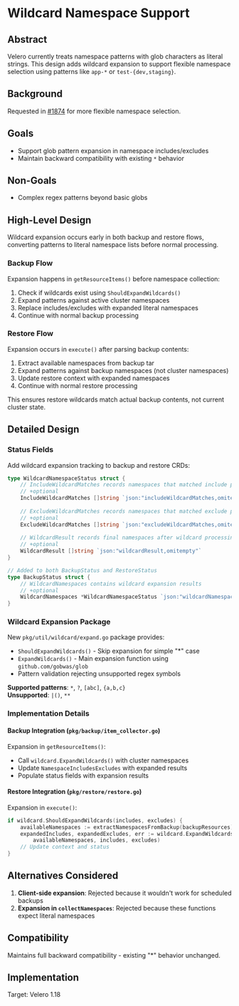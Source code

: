 
# Wildcard Namespace Support

## Abstract

Velero currently treats namespace patterns with glob characters as literal strings. This design adds wildcard expansion to support flexible namespace selection using patterns like `app-*` or `test-{dev,staging}`.

## Background

Requested in [#1874](https://github.com/vmware-tanzu/velero/issues/1874) for more flexible namespace selection.

## Goals

- Support glob pattern expansion in namespace includes/excludes
- Maintain backward compatibility with existing `*` behavior

## Non-Goals

- Complex regex patterns beyond basic globs

## High-Level Design

Wildcard expansion occurs early in both backup and restore flows, converting patterns to literal namespace lists before normal processing.

### Backup Flow

Expansion happens in `getResourceItems()` before namespace collection:
1. Check if wildcards exist using `ShouldExpandWildcards()`
2. Expand patterns against active cluster namespaces
3. Replace includes/excludes with expanded literal namespaces
4. Continue with normal backup processing

### Restore Flow

Expansion occurs in `execute()` after parsing backup contents:
1. Extract available namespaces from backup tar
2. Expand patterns against backup namespaces (not cluster namespaces)
3. Update restore context with expanded namespaces
4. Continue with normal restore processing

This ensures restore wildcards match actual backup contents, not current cluster state.

## Detailed Design

### Status Fields

Add wildcard expansion tracking to backup and restore CRDs:

```go
type WildcardNamespaceStatus struct {
    // IncludeWildcardMatches records namespaces that matched include patterns
    // +optional
    IncludeWildcardMatches []string `json:"includeWildcardMatches,omitempty"`
    
    // ExcludeWildcardMatches records namespaces that matched exclude patterns  
    // +optional
    ExcludeWildcardMatches []string `json:"excludeWildcardMatches,omitempty"`
    
    // WildcardResult records final namespaces after wildcard processing
    // +optional
    WildcardResult []string `json:"wildcardResult,omitempty"`
}

// Added to both BackupStatus and RestoreStatus
type BackupStatus struct {
    // WildcardNamespaces contains wildcard expansion results
    // +optional
    WildcardNamespaces *WildcardNamespaceStatus `json:"wildcardNamespaces,omitempty"`
}
```

### Wildcard Expansion Package

New `pkg/util/wildcard/expand.go` package provides:

- `ShouldExpandWildcards()` - Skip expansion for simple "*" case
- `ExpandWildcards()` - Main expansion function using `github.com/gobwas/glob`
- Pattern validation rejecting unsupported regex symbols

**Supported patterns**: `*`, `?`, `[abc]`, `{a,b,c}`  
**Unsupported**: `|()`, `**`

### Implementation Details

#### Backup Integration (`pkg/backup/item_collector.go`)

Expansion in `getResourceItems()`:
- Call `wildcard.ExpandWildcards()` with cluster namespaces
- Update `NamespaceIncludesExcludes` with expanded results
- Populate status fields with expansion results

#### Restore Integration (`pkg/restore/restore.go`)

Expansion in `execute()`:
```go
if wildcard.ShouldExpandWildcards(includes, excludes) {
    availableNamespaces := extractNamespacesFromBackup(backupResources)
    expandedIncludes, expandedExcludes, err := wildcard.ExpandWildcards(
        availableNamespaces, includes, excludes)
    // Update context and status
}
```

## Alternatives Considered

1. **Client-side expansion**: Rejected because it wouldn't work for scheduled backups
2. **Expansion in `collectNamespaces`**: Rejected because these functions expect literal namespaces

## Compatibility

Maintains full backward compatibility - existing "*" behavior unchanged.

## Implementation

Target: Velero 1.18
